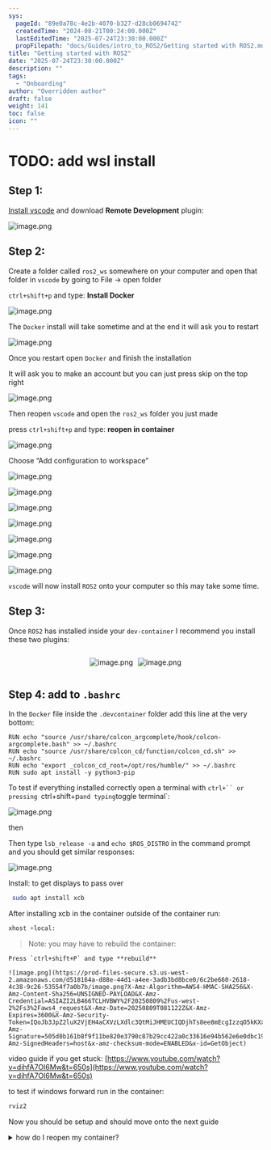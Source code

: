 ```yaml
---
sys:
  pageId: "89e0a78c-4e2b-4070-b327-d28cb0694742"
  createdTime: "2024-08-21T00:24:00.000Z"
  lastEditedTime: "2025-07-24T23:30:00.000Z"
  propFilepath: "docs/Guides/intro_to_ROS2/Getting started with ROS2.md"
title: "Getting started with ROS2"
date: "2025-07-24T23:30:00.000Z"
description: ""
tags:
  - "Onboarding"
author: "Overridden author"
draft: false
weight: 141
toc: false
icon: ""
---
```


# TODO: add wsl install

## Step 1:

[Install vscode](https://code.visualstudio.com/download) and download **Remote Development** plugin:

![image.png](https://prod-files-secure.s3.us-west-2.amazonaws.com/d518164a-d88e-44d1-a4ee-3adb3bd8bce0/efb52993-1881-4a40-b95e-6f020334f022/image.png?X-Amz-Algorithm=AWS4-HMAC-SHA256&X-Amz-Content-Sha256=UNSIGNED-PAYLOAD&X-Amz-Credential=ASIAZI2LB466VRJN7GYS%2F20250809%2Fus-west-2%2Fs3%2Faws4_request&X-Amz-Date=20250809T081119Z&X-Amz-Expires=3600&X-Amz-Security-Token=IQoJb3JpZ2luX2VjEH4aCXVzLXdlc3QtMiJHMEUCIDyz4oU%2BKpWqgyKonQFLPGMtzcwmjw7JtB76KCc7ASw7AiEApFw1OK7R7XgR4sNjLnFcxnk6xmDgT1FS9FB9gdI%2B3oMqiAQIt%2F%2F%2F%2F%2F%2F%2F%2F%2F%2F%2FARAAGgw2Mzc0MjMxODM4MDUiDPbWxy%2BG%2Fm1LArlYXircA%2BDQnI5Cc8A8KlvmvqMfcNSpKm5n%2FoyGdktZXDt2zc7e5xqM4ia6Eix3Nw69yhzfNuXJorvj47l1Vo2kva2IKOkVqzHerJq%2BehL5amVFcE0jokKZhSoCAQ8ykun9oScrVN4Bx8gKie%2Fl6nC%2BI64cTdscBONXPhmOkHZR0sLKJlCrTZJWqajhV87xSfq1JpI68ewElDYhmlqCZyzSOALxYfM%2BuMnrw32XPh5n%2Fkcz72%2FsyRLyhJ9zJ%2F0Ci1WvaPNkAuvcrs0fVvTKq09d35GJpa7mzWes7nRLM8V5r9%2BnRqGGuqTwPn1O0Gt4d03HvnH%2BALAI98b2YE2h3mBu7fFUILPVpYMYqx9X3%2Bd7kfXqYJaOJiSOsnE4ktrT3rDSaAX7lGbVVOIEl60ivttjejhodU5REDNEswNPz%2Fdl6%2F8A9ZnPwDAWq0WqKElExQtEUwLByO4jfo2Bk619%2BllfnDkm8gfs3s5bKleIKcCa%2F46xAQlxrr3soQ%2Fa03ydP%2FUN27qTtsAwijU8fwONNitl1VUUoPDVgASIgeU%2BlExV9iJTqXg761qQ%2B6REW%2FqA120AbC6iSBIJvJy5jw8pa6yvmxTJ7B3Fgb0zPTQW6RMAjDr84f%2FC8NLZPWSf5Xtm5CccMIvF28QGOqUBJb63xiWW1gHBgxwfN2pzUeC8cZ70s55b8Tgqbi%2FsXnrnsd%2Bie40cDCEA%2BvELoksgMO%2Bijamio0LFOqevAS8Do4QEKjpr6csoTTUWvuLKw6PFjLuGaWk4%2F94ilBYRS5Di7ElzRlHq4Qs%2FAlU1BD17m%2FiR1XAIsvLCbMEWSqeWzzTye3J25%2BQyyOZMyUphrI5XN1Fu4arb%2FE%2BKsYQ5HVOo8BPwtk%2Bm&X-Amz-Signature=80fcc6bb5c7b3d65a1c51e7c7696c24bda9a7a0a330824efdd9e0258fa1111cf&X-Amz-SignedHeaders=host&x-amz-checksum-mode=ENABLED&x-id=GetObject)

## Step 2:

Create a folder called `ros2_ws` somewhere on your computer and open that folder in `vscode` by going to File → open folder 

`ctrl+shift+p` and type: **Install Docker**

![image.png](https://prod-files-secure.s3.us-west-2.amazonaws.com/d518164a-d88e-44d1-a4ee-3adb3bd8bce0/2269dc0e-1cd5-47ff-bceb-c04ad9b2eab0/image.png?X-Amz-Algorithm=AWS4-HMAC-SHA256&X-Amz-Content-Sha256=UNSIGNED-PAYLOAD&X-Amz-Credential=ASIAZI2LB466VRJN7GYS%2F20250809%2Fus-west-2%2Fs3%2Faws4_request&X-Amz-Date=20250809T081119Z&X-Amz-Expires=3600&X-Amz-Security-Token=IQoJb3JpZ2luX2VjEH4aCXVzLXdlc3QtMiJHMEUCIDyz4oU%2BKpWqgyKonQFLPGMtzcwmjw7JtB76KCc7ASw7AiEApFw1OK7R7XgR4sNjLnFcxnk6xmDgT1FS9FB9gdI%2B3oMqiAQIt%2F%2F%2F%2F%2F%2F%2F%2F%2F%2F%2FARAAGgw2Mzc0MjMxODM4MDUiDPbWxy%2BG%2Fm1LArlYXircA%2BDQnI5Cc8A8KlvmvqMfcNSpKm5n%2FoyGdktZXDt2zc7e5xqM4ia6Eix3Nw69yhzfNuXJorvj47l1Vo2kva2IKOkVqzHerJq%2BehL5amVFcE0jokKZhSoCAQ8ykun9oScrVN4Bx8gKie%2Fl6nC%2BI64cTdscBONXPhmOkHZR0sLKJlCrTZJWqajhV87xSfq1JpI68ewElDYhmlqCZyzSOALxYfM%2BuMnrw32XPh5n%2Fkcz72%2FsyRLyhJ9zJ%2F0Ci1WvaPNkAuvcrs0fVvTKq09d35GJpa7mzWes7nRLM8V5r9%2BnRqGGuqTwPn1O0Gt4d03HvnH%2BALAI98b2YE2h3mBu7fFUILPVpYMYqx9X3%2Bd7kfXqYJaOJiSOsnE4ktrT3rDSaAX7lGbVVOIEl60ivttjejhodU5REDNEswNPz%2Fdl6%2F8A9ZnPwDAWq0WqKElExQtEUwLByO4jfo2Bk619%2BllfnDkm8gfs3s5bKleIKcCa%2F46xAQlxrr3soQ%2Fa03ydP%2FUN27qTtsAwijU8fwONNitl1VUUoPDVgASIgeU%2BlExV9iJTqXg761qQ%2B6REW%2FqA120AbC6iSBIJvJy5jw8pa6yvmxTJ7B3Fgb0zPTQW6RMAjDr84f%2FC8NLZPWSf5Xtm5CccMIvF28QGOqUBJb63xiWW1gHBgxwfN2pzUeC8cZ70s55b8Tgqbi%2FsXnrnsd%2Bie40cDCEA%2BvELoksgMO%2Bijamio0LFOqevAS8Do4QEKjpr6csoTTUWvuLKw6PFjLuGaWk4%2F94ilBYRS5Di7ElzRlHq4Qs%2FAlU1BD17m%2FiR1XAIsvLCbMEWSqeWzzTye3J25%2BQyyOZMyUphrI5XN1Fu4arb%2FE%2BKsYQ5HVOo8BPwtk%2Bm&X-Amz-Signature=55fc09a7de6ac340ab59ed4b747c07cebd2dc7bf4783908282416afcd8bf735f&X-Amz-SignedHeaders=host&x-amz-checksum-mode=ENABLED&x-id=GetObject)

The `Docker` install will take sometime and at the end it will ask you to restart

![image.png](https://prod-files-secure.s3.us-west-2.amazonaws.com/d518164a-d88e-44d1-a4ee-3adb3bd8bce0/ed233f78-be33-4b1f-b89c-9c346c0e961e/image.png?X-Amz-Algorithm=AWS4-HMAC-SHA256&X-Amz-Content-Sha256=UNSIGNED-PAYLOAD&X-Amz-Credential=ASIAZI2LB466VRJN7GYS%2F20250809%2Fus-west-2%2Fs3%2Faws4_request&X-Amz-Date=20250809T081119Z&X-Amz-Expires=3600&X-Amz-Security-Token=IQoJb3JpZ2luX2VjEH4aCXVzLXdlc3QtMiJHMEUCIDyz4oU%2BKpWqgyKonQFLPGMtzcwmjw7JtB76KCc7ASw7AiEApFw1OK7R7XgR4sNjLnFcxnk6xmDgT1FS9FB9gdI%2B3oMqiAQIt%2F%2F%2F%2F%2F%2F%2F%2F%2F%2F%2FARAAGgw2Mzc0MjMxODM4MDUiDPbWxy%2BG%2Fm1LArlYXircA%2BDQnI5Cc8A8KlvmvqMfcNSpKm5n%2FoyGdktZXDt2zc7e5xqM4ia6Eix3Nw69yhzfNuXJorvj47l1Vo2kva2IKOkVqzHerJq%2BehL5amVFcE0jokKZhSoCAQ8ykun9oScrVN4Bx8gKie%2Fl6nC%2BI64cTdscBONXPhmOkHZR0sLKJlCrTZJWqajhV87xSfq1JpI68ewElDYhmlqCZyzSOALxYfM%2BuMnrw32XPh5n%2Fkcz72%2FsyRLyhJ9zJ%2F0Ci1WvaPNkAuvcrs0fVvTKq09d35GJpa7mzWes7nRLM8V5r9%2BnRqGGuqTwPn1O0Gt4d03HvnH%2BALAI98b2YE2h3mBu7fFUILPVpYMYqx9X3%2Bd7kfXqYJaOJiSOsnE4ktrT3rDSaAX7lGbVVOIEl60ivttjejhodU5REDNEswNPz%2Fdl6%2F8A9ZnPwDAWq0WqKElExQtEUwLByO4jfo2Bk619%2BllfnDkm8gfs3s5bKleIKcCa%2F46xAQlxrr3soQ%2Fa03ydP%2FUN27qTtsAwijU8fwONNitl1VUUoPDVgASIgeU%2BlExV9iJTqXg761qQ%2B6REW%2FqA120AbC6iSBIJvJy5jw8pa6yvmxTJ7B3Fgb0zPTQW6RMAjDr84f%2FC8NLZPWSf5Xtm5CccMIvF28QGOqUBJb63xiWW1gHBgxwfN2pzUeC8cZ70s55b8Tgqbi%2FsXnrnsd%2Bie40cDCEA%2BvELoksgMO%2Bijamio0LFOqevAS8Do4QEKjpr6csoTTUWvuLKw6PFjLuGaWk4%2F94ilBYRS5Di7ElzRlHq4Qs%2FAlU1BD17m%2FiR1XAIsvLCbMEWSqeWzzTye3J25%2BQyyOZMyUphrI5XN1Fu4arb%2FE%2BKsYQ5HVOo8BPwtk%2Bm&X-Amz-Signature=280c47c92f2ece471bf3868c38e19f3bb8066cca9bffe43d8b847cfe2785aaf5&X-Amz-SignedHeaders=host&x-amz-checksum-mode=ENABLED&x-id=GetObject)

Once you restart open `Docker` and finish the installation

It will ask you to make an account but you can just press skip on the top right

![image.png](https://prod-files-secure.s3.us-west-2.amazonaws.com/d518164a-d88e-44d1-a4ee-3adb3bd8bce0/21010ad9-1659-4fd9-9f59-9932a09b2a3d/image.png?X-Amz-Algorithm=AWS4-HMAC-SHA256&X-Amz-Content-Sha256=UNSIGNED-PAYLOAD&X-Amz-Credential=ASIAZI2LB466VRJN7GYS%2F20250809%2Fus-west-2%2Fs3%2Faws4_request&X-Amz-Date=20250809T081119Z&X-Amz-Expires=3600&X-Amz-Security-Token=IQoJb3JpZ2luX2VjEH4aCXVzLXdlc3QtMiJHMEUCIDyz4oU%2BKpWqgyKonQFLPGMtzcwmjw7JtB76KCc7ASw7AiEApFw1OK7R7XgR4sNjLnFcxnk6xmDgT1FS9FB9gdI%2B3oMqiAQIt%2F%2F%2F%2F%2F%2F%2F%2F%2F%2F%2FARAAGgw2Mzc0MjMxODM4MDUiDPbWxy%2BG%2Fm1LArlYXircA%2BDQnI5Cc8A8KlvmvqMfcNSpKm5n%2FoyGdktZXDt2zc7e5xqM4ia6Eix3Nw69yhzfNuXJorvj47l1Vo2kva2IKOkVqzHerJq%2BehL5amVFcE0jokKZhSoCAQ8ykun9oScrVN4Bx8gKie%2Fl6nC%2BI64cTdscBONXPhmOkHZR0sLKJlCrTZJWqajhV87xSfq1JpI68ewElDYhmlqCZyzSOALxYfM%2BuMnrw32XPh5n%2Fkcz72%2FsyRLyhJ9zJ%2F0Ci1WvaPNkAuvcrs0fVvTKq09d35GJpa7mzWes7nRLM8V5r9%2BnRqGGuqTwPn1O0Gt4d03HvnH%2BALAI98b2YE2h3mBu7fFUILPVpYMYqx9X3%2Bd7kfXqYJaOJiSOsnE4ktrT3rDSaAX7lGbVVOIEl60ivttjejhodU5REDNEswNPz%2Fdl6%2F8A9ZnPwDAWq0WqKElExQtEUwLByO4jfo2Bk619%2BllfnDkm8gfs3s5bKleIKcCa%2F46xAQlxrr3soQ%2Fa03ydP%2FUN27qTtsAwijU8fwONNitl1VUUoPDVgASIgeU%2BlExV9iJTqXg761qQ%2B6REW%2FqA120AbC6iSBIJvJy5jw8pa6yvmxTJ7B3Fgb0zPTQW6RMAjDr84f%2FC8NLZPWSf5Xtm5CccMIvF28QGOqUBJb63xiWW1gHBgxwfN2pzUeC8cZ70s55b8Tgqbi%2FsXnrnsd%2Bie40cDCEA%2BvELoksgMO%2Bijamio0LFOqevAS8Do4QEKjpr6csoTTUWvuLKw6PFjLuGaWk4%2F94ilBYRS5Di7ElzRlHq4Qs%2FAlU1BD17m%2FiR1XAIsvLCbMEWSqeWzzTye3J25%2BQyyOZMyUphrI5XN1Fu4arb%2FE%2BKsYQ5HVOo8BPwtk%2Bm&X-Amz-Signature=02518f51e76178bf185ccc82e1604b2bd9b511fd922867b3a60c0a16f2e5342a&X-Amz-SignedHeaders=host&x-amz-checksum-mode=ENABLED&x-id=GetObject)

Then reopen `vscode` and open the `ros2_ws` folder you just made

press `ctrl+shift+p` and type: **reopen in container**

![image.png](https://prod-files-secure.s3.us-west-2.amazonaws.com/d518164a-d88e-44d1-a4ee-3adb3bd8bce0/4e93b8c2-41ad-488c-8095-c74205196118/image.png?X-Amz-Algorithm=AWS4-HMAC-SHA256&X-Amz-Content-Sha256=UNSIGNED-PAYLOAD&X-Amz-Credential=ASIAZI2LB466VRJN7GYS%2F20250809%2Fus-west-2%2Fs3%2Faws4_request&X-Amz-Date=20250809T081119Z&X-Amz-Expires=3600&X-Amz-Security-Token=IQoJb3JpZ2luX2VjEH4aCXVzLXdlc3QtMiJHMEUCIDyz4oU%2BKpWqgyKonQFLPGMtzcwmjw7JtB76KCc7ASw7AiEApFw1OK7R7XgR4sNjLnFcxnk6xmDgT1FS9FB9gdI%2B3oMqiAQIt%2F%2F%2F%2F%2F%2F%2F%2F%2F%2F%2FARAAGgw2Mzc0MjMxODM4MDUiDPbWxy%2BG%2Fm1LArlYXircA%2BDQnI5Cc8A8KlvmvqMfcNSpKm5n%2FoyGdktZXDt2zc7e5xqM4ia6Eix3Nw69yhzfNuXJorvj47l1Vo2kva2IKOkVqzHerJq%2BehL5amVFcE0jokKZhSoCAQ8ykun9oScrVN4Bx8gKie%2Fl6nC%2BI64cTdscBONXPhmOkHZR0sLKJlCrTZJWqajhV87xSfq1JpI68ewElDYhmlqCZyzSOALxYfM%2BuMnrw32XPh5n%2Fkcz72%2FsyRLyhJ9zJ%2F0Ci1WvaPNkAuvcrs0fVvTKq09d35GJpa7mzWes7nRLM8V5r9%2BnRqGGuqTwPn1O0Gt4d03HvnH%2BALAI98b2YE2h3mBu7fFUILPVpYMYqx9X3%2Bd7kfXqYJaOJiSOsnE4ktrT3rDSaAX7lGbVVOIEl60ivttjejhodU5REDNEswNPz%2Fdl6%2F8A9ZnPwDAWq0WqKElExQtEUwLByO4jfo2Bk619%2BllfnDkm8gfs3s5bKleIKcCa%2F46xAQlxrr3soQ%2Fa03ydP%2FUN27qTtsAwijU8fwONNitl1VUUoPDVgASIgeU%2BlExV9iJTqXg761qQ%2B6REW%2FqA120AbC6iSBIJvJy5jw8pa6yvmxTJ7B3Fgb0zPTQW6RMAjDr84f%2FC8NLZPWSf5Xtm5CccMIvF28QGOqUBJb63xiWW1gHBgxwfN2pzUeC8cZ70s55b8Tgqbi%2FsXnrnsd%2Bie40cDCEA%2BvELoksgMO%2Bijamio0LFOqevAS8Do4QEKjpr6csoTTUWvuLKw6PFjLuGaWk4%2F94ilBYRS5Di7ElzRlHq4Qs%2FAlU1BD17m%2FiR1XAIsvLCbMEWSqeWzzTye3J25%2BQyyOZMyUphrI5XN1Fu4arb%2FE%2BKsYQ5HVOo8BPwtk%2Bm&X-Amz-Signature=87debf68ddc3a46e59e94ce98c5b86896276164a33265c52485c23fabf0f7b7c&X-Amz-SignedHeaders=host&x-amz-checksum-mode=ENABLED&x-id=GetObject)

Choose “Add configuration to workspace”

![image.png](https://prod-files-secure.s3.us-west-2.amazonaws.com/d518164a-d88e-44d1-a4ee-3adb3bd8bce0/9560b282-5060-4989-ba37-97e7b2c22476/image.png?X-Amz-Algorithm=AWS4-HMAC-SHA256&X-Amz-Content-Sha256=UNSIGNED-PAYLOAD&X-Amz-Credential=ASIAZI2LB466VRJN7GYS%2F20250809%2Fus-west-2%2Fs3%2Faws4_request&X-Amz-Date=20250809T081119Z&X-Amz-Expires=3600&X-Amz-Security-Token=IQoJb3JpZ2luX2VjEH4aCXVzLXdlc3QtMiJHMEUCIDyz4oU%2BKpWqgyKonQFLPGMtzcwmjw7JtB76KCc7ASw7AiEApFw1OK7R7XgR4sNjLnFcxnk6xmDgT1FS9FB9gdI%2B3oMqiAQIt%2F%2F%2F%2F%2F%2F%2F%2F%2F%2F%2FARAAGgw2Mzc0MjMxODM4MDUiDPbWxy%2BG%2Fm1LArlYXircA%2BDQnI5Cc8A8KlvmvqMfcNSpKm5n%2FoyGdktZXDt2zc7e5xqM4ia6Eix3Nw69yhzfNuXJorvj47l1Vo2kva2IKOkVqzHerJq%2BehL5amVFcE0jokKZhSoCAQ8ykun9oScrVN4Bx8gKie%2Fl6nC%2BI64cTdscBONXPhmOkHZR0sLKJlCrTZJWqajhV87xSfq1JpI68ewElDYhmlqCZyzSOALxYfM%2BuMnrw32XPh5n%2Fkcz72%2FsyRLyhJ9zJ%2F0Ci1WvaPNkAuvcrs0fVvTKq09d35GJpa7mzWes7nRLM8V5r9%2BnRqGGuqTwPn1O0Gt4d03HvnH%2BALAI98b2YE2h3mBu7fFUILPVpYMYqx9X3%2Bd7kfXqYJaOJiSOsnE4ktrT3rDSaAX7lGbVVOIEl60ivttjejhodU5REDNEswNPz%2Fdl6%2F8A9ZnPwDAWq0WqKElExQtEUwLByO4jfo2Bk619%2BllfnDkm8gfs3s5bKleIKcCa%2F46xAQlxrr3soQ%2Fa03ydP%2FUN27qTtsAwijU8fwONNitl1VUUoPDVgASIgeU%2BlExV9iJTqXg761qQ%2B6REW%2FqA120AbC6iSBIJvJy5jw8pa6yvmxTJ7B3Fgb0zPTQW6RMAjDr84f%2FC8NLZPWSf5Xtm5CccMIvF28QGOqUBJb63xiWW1gHBgxwfN2pzUeC8cZ70s55b8Tgqbi%2FsXnrnsd%2Bie40cDCEA%2BvELoksgMO%2Bijamio0LFOqevAS8Do4QEKjpr6csoTTUWvuLKw6PFjLuGaWk4%2F94ilBYRS5Di7ElzRlHq4Qs%2FAlU1BD17m%2FiR1XAIsvLCbMEWSqeWzzTye3J25%2BQyyOZMyUphrI5XN1Fu4arb%2FE%2BKsYQ5HVOo8BPwtk%2Bm&X-Amz-Signature=b63be144b51c55d2bc8fb1294f136f9a34d3dced7c7d54ed7b074af0a08269e1&X-Amz-SignedHeaders=host&x-amz-checksum-mode=ENABLED&x-id=GetObject)

![image.png](https://prod-files-secure.s3.us-west-2.amazonaws.com/d518164a-d88e-44d1-a4ee-3adb3bd8bce0/2ee63f81-886b-48e8-a553-dc6e5eac99e4/image.png?X-Amz-Algorithm=AWS4-HMAC-SHA256&X-Amz-Content-Sha256=UNSIGNED-PAYLOAD&X-Amz-Credential=ASIAZI2LB466VRJN7GYS%2F20250809%2Fus-west-2%2Fs3%2Faws4_request&X-Amz-Date=20250809T081119Z&X-Amz-Expires=3600&X-Amz-Security-Token=IQoJb3JpZ2luX2VjEH4aCXVzLXdlc3QtMiJHMEUCIDyz4oU%2BKpWqgyKonQFLPGMtzcwmjw7JtB76KCc7ASw7AiEApFw1OK7R7XgR4sNjLnFcxnk6xmDgT1FS9FB9gdI%2B3oMqiAQIt%2F%2F%2F%2F%2F%2F%2F%2F%2F%2F%2FARAAGgw2Mzc0MjMxODM4MDUiDPbWxy%2BG%2Fm1LArlYXircA%2BDQnI5Cc8A8KlvmvqMfcNSpKm5n%2FoyGdktZXDt2zc7e5xqM4ia6Eix3Nw69yhzfNuXJorvj47l1Vo2kva2IKOkVqzHerJq%2BehL5amVFcE0jokKZhSoCAQ8ykun9oScrVN4Bx8gKie%2Fl6nC%2BI64cTdscBONXPhmOkHZR0sLKJlCrTZJWqajhV87xSfq1JpI68ewElDYhmlqCZyzSOALxYfM%2BuMnrw32XPh5n%2Fkcz72%2FsyRLyhJ9zJ%2F0Ci1WvaPNkAuvcrs0fVvTKq09d35GJpa7mzWes7nRLM8V5r9%2BnRqGGuqTwPn1O0Gt4d03HvnH%2BALAI98b2YE2h3mBu7fFUILPVpYMYqx9X3%2Bd7kfXqYJaOJiSOsnE4ktrT3rDSaAX7lGbVVOIEl60ivttjejhodU5REDNEswNPz%2Fdl6%2F8A9ZnPwDAWq0WqKElExQtEUwLByO4jfo2Bk619%2BllfnDkm8gfs3s5bKleIKcCa%2F46xAQlxrr3soQ%2Fa03ydP%2FUN27qTtsAwijU8fwONNitl1VUUoPDVgASIgeU%2BlExV9iJTqXg761qQ%2B6REW%2FqA120AbC6iSBIJvJy5jw8pa6yvmxTJ7B3Fgb0zPTQW6RMAjDr84f%2FC8NLZPWSf5Xtm5CccMIvF28QGOqUBJb63xiWW1gHBgxwfN2pzUeC8cZ70s55b8Tgqbi%2FsXnrnsd%2Bie40cDCEA%2BvELoksgMO%2Bijamio0LFOqevAS8Do4QEKjpr6csoTTUWvuLKw6PFjLuGaWk4%2F94ilBYRS5Di7ElzRlHq4Qs%2FAlU1BD17m%2FiR1XAIsvLCbMEWSqeWzzTye3J25%2BQyyOZMyUphrI5XN1Fu4arb%2FE%2BKsYQ5HVOo8BPwtk%2Bm&X-Amz-Signature=652e989214996bd051c7862701cd12bde1eba05ec747c30f0dc63a909a838353&X-Amz-SignedHeaders=host&x-amz-checksum-mode=ENABLED&x-id=GetObject)

![image.png](https://prod-files-secure.s3.us-west-2.amazonaws.com/d518164a-d88e-44d1-a4ee-3adb3bd8bce0/e0fd626c-c8b6-4b2c-95d1-fa4c26514504/image.png?X-Amz-Algorithm=AWS4-HMAC-SHA256&X-Amz-Content-Sha256=UNSIGNED-PAYLOAD&X-Amz-Credential=ASIAZI2LB466VRJN7GYS%2F20250809%2Fus-west-2%2Fs3%2Faws4_request&X-Amz-Date=20250809T081119Z&X-Amz-Expires=3600&X-Amz-Security-Token=IQoJb3JpZ2luX2VjEH4aCXVzLXdlc3QtMiJHMEUCIDyz4oU%2BKpWqgyKonQFLPGMtzcwmjw7JtB76KCc7ASw7AiEApFw1OK7R7XgR4sNjLnFcxnk6xmDgT1FS9FB9gdI%2B3oMqiAQIt%2F%2F%2F%2F%2F%2F%2F%2F%2F%2F%2FARAAGgw2Mzc0MjMxODM4MDUiDPbWxy%2BG%2Fm1LArlYXircA%2BDQnI5Cc8A8KlvmvqMfcNSpKm5n%2FoyGdktZXDt2zc7e5xqM4ia6Eix3Nw69yhzfNuXJorvj47l1Vo2kva2IKOkVqzHerJq%2BehL5amVFcE0jokKZhSoCAQ8ykun9oScrVN4Bx8gKie%2Fl6nC%2BI64cTdscBONXPhmOkHZR0sLKJlCrTZJWqajhV87xSfq1JpI68ewElDYhmlqCZyzSOALxYfM%2BuMnrw32XPh5n%2Fkcz72%2FsyRLyhJ9zJ%2F0Ci1WvaPNkAuvcrs0fVvTKq09d35GJpa7mzWes7nRLM8V5r9%2BnRqGGuqTwPn1O0Gt4d03HvnH%2BALAI98b2YE2h3mBu7fFUILPVpYMYqx9X3%2Bd7kfXqYJaOJiSOsnE4ktrT3rDSaAX7lGbVVOIEl60ivttjejhodU5REDNEswNPz%2Fdl6%2F8A9ZnPwDAWq0WqKElExQtEUwLByO4jfo2Bk619%2BllfnDkm8gfs3s5bKleIKcCa%2F46xAQlxrr3soQ%2Fa03ydP%2FUN27qTtsAwijU8fwONNitl1VUUoPDVgASIgeU%2BlExV9iJTqXg761qQ%2B6REW%2FqA120AbC6iSBIJvJy5jw8pa6yvmxTJ7B3Fgb0zPTQW6RMAjDr84f%2FC8NLZPWSf5Xtm5CccMIvF28QGOqUBJb63xiWW1gHBgxwfN2pzUeC8cZ70s55b8Tgqbi%2FsXnrnsd%2Bie40cDCEA%2BvELoksgMO%2Bijamio0LFOqevAS8Do4QEKjpr6csoTTUWvuLKw6PFjLuGaWk4%2F94ilBYRS5Di7ElzRlHq4Qs%2FAlU1BD17m%2FiR1XAIsvLCbMEWSqeWzzTye3J25%2BQyyOZMyUphrI5XN1Fu4arb%2FE%2BKsYQ5HVOo8BPwtk%2Bm&X-Amz-Signature=9e0ab1c75935a994b9289bd13ef6d586334e3ec5f217fce6d7395484246888e1&X-Amz-SignedHeaders=host&x-amz-checksum-mode=ENABLED&x-id=GetObject)

![image.png](https://prod-files-secure.s3.us-west-2.amazonaws.com/d518164a-d88e-44d1-a4ee-3adb3bd8bce0/a2e13f50-d2ab-4719-a4c2-7ced634bfc9d/image.png?X-Amz-Algorithm=AWS4-HMAC-SHA256&X-Amz-Content-Sha256=UNSIGNED-PAYLOAD&X-Amz-Credential=ASIAZI2LB466VRJN7GYS%2F20250809%2Fus-west-2%2Fs3%2Faws4_request&X-Amz-Date=20250809T081119Z&X-Amz-Expires=3600&X-Amz-Security-Token=IQoJb3JpZ2luX2VjEH4aCXVzLXdlc3QtMiJHMEUCIDyz4oU%2BKpWqgyKonQFLPGMtzcwmjw7JtB76KCc7ASw7AiEApFw1OK7R7XgR4sNjLnFcxnk6xmDgT1FS9FB9gdI%2B3oMqiAQIt%2F%2F%2F%2F%2F%2F%2F%2F%2F%2F%2FARAAGgw2Mzc0MjMxODM4MDUiDPbWxy%2BG%2Fm1LArlYXircA%2BDQnI5Cc8A8KlvmvqMfcNSpKm5n%2FoyGdktZXDt2zc7e5xqM4ia6Eix3Nw69yhzfNuXJorvj47l1Vo2kva2IKOkVqzHerJq%2BehL5amVFcE0jokKZhSoCAQ8ykun9oScrVN4Bx8gKie%2Fl6nC%2BI64cTdscBONXPhmOkHZR0sLKJlCrTZJWqajhV87xSfq1JpI68ewElDYhmlqCZyzSOALxYfM%2BuMnrw32XPh5n%2Fkcz72%2FsyRLyhJ9zJ%2F0Ci1WvaPNkAuvcrs0fVvTKq09d35GJpa7mzWes7nRLM8V5r9%2BnRqGGuqTwPn1O0Gt4d03HvnH%2BALAI98b2YE2h3mBu7fFUILPVpYMYqx9X3%2Bd7kfXqYJaOJiSOsnE4ktrT3rDSaAX7lGbVVOIEl60ivttjejhodU5REDNEswNPz%2Fdl6%2F8A9ZnPwDAWq0WqKElExQtEUwLByO4jfo2Bk619%2BllfnDkm8gfs3s5bKleIKcCa%2F46xAQlxrr3soQ%2Fa03ydP%2FUN27qTtsAwijU8fwONNitl1VUUoPDVgASIgeU%2BlExV9iJTqXg761qQ%2B6REW%2FqA120AbC6iSBIJvJy5jw8pa6yvmxTJ7B3Fgb0zPTQW6RMAjDr84f%2FC8NLZPWSf5Xtm5CccMIvF28QGOqUBJb63xiWW1gHBgxwfN2pzUeC8cZ70s55b8Tgqbi%2FsXnrnsd%2Bie40cDCEA%2BvELoksgMO%2Bijamio0LFOqevAS8Do4QEKjpr6csoTTUWvuLKw6PFjLuGaWk4%2F94ilBYRS5Di7ElzRlHq4Qs%2FAlU1BD17m%2FiR1XAIsvLCbMEWSqeWzzTye3J25%2BQyyOZMyUphrI5XN1Fu4arb%2FE%2BKsYQ5HVOo8BPwtk%2Bm&X-Amz-Signature=1b75383ef56fa537668895c5c6aed38902b97fa94ce6e7e026217acc0a4f506e&X-Amz-SignedHeaders=host&x-amz-checksum-mode=ENABLED&x-id=GetObject)

![image.png](https://prod-files-secure.s3.us-west-2.amazonaws.com/d518164a-d88e-44d1-a4ee-3adb3bd8bce0/6cc478ad-aaba-4bf7-9fcc-403277ab896c/image.png?X-Amz-Algorithm=AWS4-HMAC-SHA256&X-Amz-Content-Sha256=UNSIGNED-PAYLOAD&X-Amz-Credential=ASIAZI2LB466VRJN7GYS%2F20250809%2Fus-west-2%2Fs3%2Faws4_request&X-Amz-Date=20250809T081119Z&X-Amz-Expires=3600&X-Amz-Security-Token=IQoJb3JpZ2luX2VjEH4aCXVzLXdlc3QtMiJHMEUCIDyz4oU%2BKpWqgyKonQFLPGMtzcwmjw7JtB76KCc7ASw7AiEApFw1OK7R7XgR4sNjLnFcxnk6xmDgT1FS9FB9gdI%2B3oMqiAQIt%2F%2F%2F%2F%2F%2F%2F%2F%2F%2F%2FARAAGgw2Mzc0MjMxODM4MDUiDPbWxy%2BG%2Fm1LArlYXircA%2BDQnI5Cc8A8KlvmvqMfcNSpKm5n%2FoyGdktZXDt2zc7e5xqM4ia6Eix3Nw69yhzfNuXJorvj47l1Vo2kva2IKOkVqzHerJq%2BehL5amVFcE0jokKZhSoCAQ8ykun9oScrVN4Bx8gKie%2Fl6nC%2BI64cTdscBONXPhmOkHZR0sLKJlCrTZJWqajhV87xSfq1JpI68ewElDYhmlqCZyzSOALxYfM%2BuMnrw32XPh5n%2Fkcz72%2FsyRLyhJ9zJ%2F0Ci1WvaPNkAuvcrs0fVvTKq09d35GJpa7mzWes7nRLM8V5r9%2BnRqGGuqTwPn1O0Gt4d03HvnH%2BALAI98b2YE2h3mBu7fFUILPVpYMYqx9X3%2Bd7kfXqYJaOJiSOsnE4ktrT3rDSaAX7lGbVVOIEl60ivttjejhodU5REDNEswNPz%2Fdl6%2F8A9ZnPwDAWq0WqKElExQtEUwLByO4jfo2Bk619%2BllfnDkm8gfs3s5bKleIKcCa%2F46xAQlxrr3soQ%2Fa03ydP%2FUN27qTtsAwijU8fwONNitl1VUUoPDVgASIgeU%2BlExV9iJTqXg761qQ%2B6REW%2FqA120AbC6iSBIJvJy5jw8pa6yvmxTJ7B3Fgb0zPTQW6RMAjDr84f%2FC8NLZPWSf5Xtm5CccMIvF28QGOqUBJb63xiWW1gHBgxwfN2pzUeC8cZ70s55b8Tgqbi%2FsXnrnsd%2Bie40cDCEA%2BvELoksgMO%2Bijamio0LFOqevAS8Do4QEKjpr6csoTTUWvuLKw6PFjLuGaWk4%2F94ilBYRS5Di7ElzRlHq4Qs%2FAlU1BD17m%2FiR1XAIsvLCbMEWSqeWzzTye3J25%2BQyyOZMyUphrI5XN1Fu4arb%2FE%2BKsYQ5HVOo8BPwtk%2Bm&X-Amz-Signature=c3f219ae323328a923e375fa5a14217520bd1d7590a30562c0e8584018fdae7e&X-Amz-SignedHeaders=host&x-amz-checksum-mode=ENABLED&x-id=GetObject)

![image.png](https://prod-files-secure.s3.us-west-2.amazonaws.com/d518164a-d88e-44d1-a4ee-3adb3bd8bce0/53255b28-f75e-430f-b9e3-c0ac8577e42b/image.png?X-Amz-Algorithm=AWS4-HMAC-SHA256&X-Amz-Content-Sha256=UNSIGNED-PAYLOAD&X-Amz-Credential=ASIAZI2LB466VRJN7GYS%2F20250809%2Fus-west-2%2Fs3%2Faws4_request&X-Amz-Date=20250809T081119Z&X-Amz-Expires=3600&X-Amz-Security-Token=IQoJb3JpZ2luX2VjEH4aCXVzLXdlc3QtMiJHMEUCIDyz4oU%2BKpWqgyKonQFLPGMtzcwmjw7JtB76KCc7ASw7AiEApFw1OK7R7XgR4sNjLnFcxnk6xmDgT1FS9FB9gdI%2B3oMqiAQIt%2F%2F%2F%2F%2F%2F%2F%2F%2F%2F%2FARAAGgw2Mzc0MjMxODM4MDUiDPbWxy%2BG%2Fm1LArlYXircA%2BDQnI5Cc8A8KlvmvqMfcNSpKm5n%2FoyGdktZXDt2zc7e5xqM4ia6Eix3Nw69yhzfNuXJorvj47l1Vo2kva2IKOkVqzHerJq%2BehL5amVFcE0jokKZhSoCAQ8ykun9oScrVN4Bx8gKie%2Fl6nC%2BI64cTdscBONXPhmOkHZR0sLKJlCrTZJWqajhV87xSfq1JpI68ewElDYhmlqCZyzSOALxYfM%2BuMnrw32XPh5n%2Fkcz72%2FsyRLyhJ9zJ%2F0Ci1WvaPNkAuvcrs0fVvTKq09d35GJpa7mzWes7nRLM8V5r9%2BnRqGGuqTwPn1O0Gt4d03HvnH%2BALAI98b2YE2h3mBu7fFUILPVpYMYqx9X3%2Bd7kfXqYJaOJiSOsnE4ktrT3rDSaAX7lGbVVOIEl60ivttjejhodU5REDNEswNPz%2Fdl6%2F8A9ZnPwDAWq0WqKElExQtEUwLByO4jfo2Bk619%2BllfnDkm8gfs3s5bKleIKcCa%2F46xAQlxrr3soQ%2Fa03ydP%2FUN27qTtsAwijU8fwONNitl1VUUoPDVgASIgeU%2BlExV9iJTqXg761qQ%2B6REW%2FqA120AbC6iSBIJvJy5jw8pa6yvmxTJ7B3Fgb0zPTQW6RMAjDr84f%2FC8NLZPWSf5Xtm5CccMIvF28QGOqUBJb63xiWW1gHBgxwfN2pzUeC8cZ70s55b8Tgqbi%2FsXnrnsd%2Bie40cDCEA%2BvELoksgMO%2Bijamio0LFOqevAS8Do4QEKjpr6csoTTUWvuLKw6PFjLuGaWk4%2F94ilBYRS5Di7ElzRlHq4Qs%2FAlU1BD17m%2FiR1XAIsvLCbMEWSqeWzzTye3J25%2BQyyOZMyUphrI5XN1Fu4arb%2FE%2BKsYQ5HVOo8BPwtk%2Bm&X-Amz-Signature=568e00d0b30108941c5e92a2cf4df6ee65c770e6c770ad62f7acc6a5aef1ae39&X-Amz-SignedHeaders=host&x-amz-checksum-mode=ENABLED&x-id=GetObject)

![image.png](https://prod-files-secure.s3.us-west-2.amazonaws.com/d518164a-d88e-44d1-a4ee-3adb3bd8bce0/7c562767-5af9-4ffb-97d1-327bcdf4ee00/image.png?X-Amz-Algorithm=AWS4-HMAC-SHA256&X-Amz-Content-Sha256=UNSIGNED-PAYLOAD&X-Amz-Credential=ASIAZI2LB466VRJN7GYS%2F20250809%2Fus-west-2%2Fs3%2Faws4_request&X-Amz-Date=20250809T081119Z&X-Amz-Expires=3600&X-Amz-Security-Token=IQoJb3JpZ2luX2VjEH4aCXVzLXdlc3QtMiJHMEUCIDyz4oU%2BKpWqgyKonQFLPGMtzcwmjw7JtB76KCc7ASw7AiEApFw1OK7R7XgR4sNjLnFcxnk6xmDgT1FS9FB9gdI%2B3oMqiAQIt%2F%2F%2F%2F%2F%2F%2F%2F%2F%2F%2FARAAGgw2Mzc0MjMxODM4MDUiDPbWxy%2BG%2Fm1LArlYXircA%2BDQnI5Cc8A8KlvmvqMfcNSpKm5n%2FoyGdktZXDt2zc7e5xqM4ia6Eix3Nw69yhzfNuXJorvj47l1Vo2kva2IKOkVqzHerJq%2BehL5amVFcE0jokKZhSoCAQ8ykun9oScrVN4Bx8gKie%2Fl6nC%2BI64cTdscBONXPhmOkHZR0sLKJlCrTZJWqajhV87xSfq1JpI68ewElDYhmlqCZyzSOALxYfM%2BuMnrw32XPh5n%2Fkcz72%2FsyRLyhJ9zJ%2F0Ci1WvaPNkAuvcrs0fVvTKq09d35GJpa7mzWes7nRLM8V5r9%2BnRqGGuqTwPn1O0Gt4d03HvnH%2BALAI98b2YE2h3mBu7fFUILPVpYMYqx9X3%2Bd7kfXqYJaOJiSOsnE4ktrT3rDSaAX7lGbVVOIEl60ivttjejhodU5REDNEswNPz%2Fdl6%2F8A9ZnPwDAWq0WqKElExQtEUwLByO4jfo2Bk619%2BllfnDkm8gfs3s5bKleIKcCa%2F46xAQlxrr3soQ%2Fa03ydP%2FUN27qTtsAwijU8fwONNitl1VUUoPDVgASIgeU%2BlExV9iJTqXg761qQ%2B6REW%2FqA120AbC6iSBIJvJy5jw8pa6yvmxTJ7B3Fgb0zPTQW6RMAjDr84f%2FC8NLZPWSf5Xtm5CccMIvF28QGOqUBJb63xiWW1gHBgxwfN2pzUeC8cZ70s55b8Tgqbi%2FsXnrnsd%2Bie40cDCEA%2BvELoksgMO%2Bijamio0LFOqevAS8Do4QEKjpr6csoTTUWvuLKw6PFjLuGaWk4%2F94ilBYRS5Di7ElzRlHq4Qs%2FAlU1BD17m%2FiR1XAIsvLCbMEWSqeWzzTye3J25%2BQyyOZMyUphrI5XN1Fu4arb%2FE%2BKsYQ5HVOo8BPwtk%2Bm&X-Amz-Signature=79e8a181ee4c05219cca72063c05fe5cada3f51aaaf614403046b1441cdb91b8&X-Amz-SignedHeaders=host&x-amz-checksum-mode=ENABLED&x-id=GetObject)

`vscode` will now install `ROS2` onto your computer so this may take some time.

## Step 3:

Once `ROS2` has installed inside your `dev-container` I recommend you install these two plugins:

<div style="display: flex;flex-direction: row; column-gap:10px; max-width: 630px;justify-content: center;">
<div>

![image.png](https://prod-files-secure.s3.us-west-2.amazonaws.com/d518164a-d88e-44d1-a4ee-3adb3bd8bce0/3fc3d550-5a54-4ba1-ba6b-faa01cdb7369/image.png?X-Amz-Algorithm=AWS4-HMAC-SHA256&X-Amz-Content-Sha256=UNSIGNED-PAYLOAD&X-Amz-Credential=ASIAZI2LB466U26ZPRPV%2F20250809%2Fus-west-2%2Fs3%2Faws4_request&X-Amz-Date=20250809T081120Z&X-Amz-Expires=3600&X-Amz-Security-Token=IQoJb3JpZ2luX2VjEH4aCXVzLXdlc3QtMiJHMEUCIBwanMiaGnS3SSWkY3yVFwzltWc0K1aIzenwyMr6K6NAAiEAzO7l3zyDpiG1dtLiRinAvZ6qK7x1AJk1Lff3kugVZQUqiAQIt%2F%2F%2F%2F%2F%2F%2F%2F%2F%2F%2FARAAGgw2Mzc0MjMxODM4MDUiDJXQTh%2FMWKjz%2Fnx1dCrcA7Bv0X%2Bbh0a77dy9b%2FUOFLCKvV1lvoCMvHcIaDGKq6QnUdGUlCd6zw1Fg6rsJxdayveYj69dHSuPgPQspXDiY0pDUcsKRMFnJwPHqbhUA4tYAytSGmyiIkkirv3Ul2sHBH2wD%2BW9aD%2BRA5eu5fEBOLa%2BHPu10CRHbyrPllRZhiTg3D4UBq%2FgVxiR69YZqpDeTtP104wVLH14kZ16R2YWK99DA8nEd%2Fa1puh87LBZ3meHl7NX8GoM2G4Qrys6%2B3DmzyWdW%2BRzLAqtC1b9jF9qAZpJ32uE4J1nC6iIb1t0hNDHiyNOSGqSLipsYIWbnKw4uYOsqcT6yyNCqlR%2FRZpbO4dHjFWehYX8jPzO54OvRnUVYpoJ4p9oJ%2F%2BvdRMNGRwrnbvievLI%2FnA6Y7Qj9d%2F%2BUznCe%2Fk%2FB8npJlAYo%2F%2BaT%2FuC%2BQXnudxWiKHlLMzGPXCzs70wWO1JQl%2B%2Bx6DZQh2WLXCbnN8GLuo5xPoKJu2oWsrmfECX%2Flrm4okeXmhP4RgLU8jhArq9hgLPV5OB84r9Im7THGWeczTIqADLXmkrNCwOoibE%2BdK0i%2F7BHcShY1t6miMND1CSVDbe3WAsQL9dS3z%2Fpok7mvd2EcyhP48X4mEyRZq1dlQpFbZq9fSKMN%2FE28QGOqUBTV8UjL%2BYpLvZf7jm%2BldEDEwO37i6C1wB2ubbDX8Evf7ENWBASrCHbUxbMIasfW9XT52sICNg5so94Iw%2FprYUCrCYRZrfGnYBPnBezjVmK0fxG7ERaNGIJ2BvaZEdYJ7c%2FiHpwxisXlHeHDb156tS9DUgORRQ9%2Bbs6IYU2VIXcTpmXhPW5yMNTydy3UV28%2BQ%2Frfb611%2BGPnkApcXib0d%2Bv6FUc4Bj&X-Amz-Signature=c561c885c500def4c5cc94c53e4655a3ad4c5cba48c60b09ee6da008528d3fa3&X-Amz-SignedHeaders=host&x-amz-checksum-mode=ENABLED&x-id=GetObject)

</div>
<div>

![image.png](https://prod-files-secure.s3.us-west-2.amazonaws.com/d518164a-d88e-44d1-a4ee-3adb3bd8bce0/d994cc66-13c2-4093-a5a3-f84cf4601a82/image.png?X-Amz-Algorithm=AWS4-HMAC-SHA256&X-Amz-Content-Sha256=UNSIGNED-PAYLOAD&X-Amz-Credential=ASIAZI2LB466RUUKZ3M4%2F20250809%2Fus-west-2%2Fs3%2Faws4_request&X-Amz-Date=20250809T081122Z&X-Amz-Expires=3600&X-Amz-Security-Token=IQoJb3JpZ2luX2VjEH4aCXVzLXdlc3QtMiJHMEUCIQCAvJDZwjRCqe1%2B2PiYEfW%2BT01GektsLE%2F5dHcWZCxBfwIgU2jx4UIqxxd6wfIQAE0AVeP2uQklem1gP3%2BVUHpHzp8qiAQIt%2F%2F%2F%2F%2F%2F%2F%2F%2F%2F%2FARAAGgw2Mzc0MjMxODM4MDUiDKn0oWIWEa879nh6IircA2OCwOoVoA2v9RZ4RnpgyZzTovJA93EU44P6pcZ3z%2Bjm4BI9SvWp0Y7U801go9FmMLkdq672S79nZ1IfcZ9jyACYsDpz%2BtVLUB6dDMsjEJLr1xFL52DdZ7zQhkoYf1jhMxKocFC1XHzkIpw0u%2FnYTV6mafWXz1Y0eq9NKHG93Inncfyr%2Bjm8kDrqp5viYZet37XK4A8TiTgpcbuFR5mTkq74U2EQ5AjY2Pvy1ssSevL0HGBtsS33iQr76rpaic1KL3CbmVsXhqJOpIBWPwgTyICQULMR40laH3oGJgK0HUMZ8y8a93IU%2BErzr9U%2Ba0VgjXnFhNTx3TacZ0OnRKZf1LXQ6U%2FD59qb%2F0o1QGGMZrBTXzX6PovLkqa7zkySCb6ClEGdXHp2UIXZKJNCCW2f4dTKq2kUWnlPGrAIZQwx6YmgHy7CYI29feD1OvicF4rQTrx8zIWEwKZnlwdHhSfGOA%2FEhQ7EA%2FEYw4qCp1p16SN9p7T31aj0G5bHh5%2FDK1HSJiiM8lM1S7pRwoixzdUerDqXELBciQ3wAu9WVP%2FrlYt40gagsbPcWULgNYZwkKN3njEAmvU012wFMepPHAeO4re30b%2B8SzSp9z7uzl6Bk1a1p8xs3KfaLtbWF%2BqwMPnE28QGOqUBZLuNQNXHPqh0jiaxYxZVfflCt4hl7a3bMhPecFWh%2BhjHZuAqL2HAOcl9vTDqI033L%2FojcETiT4ZY93NXhQ7zcA9%2FiOeRq9XI4PVOBJc27sRsZdQAdq9whBSHGy2TcOou8e4mwFm9q6RGxg3W4xUzkBTq2xl7v5YnaDXsMVrPIier%2BkorF%2B%2FwLTy214WyhKuP%2F0w06g0DbHzpufi748h789vaIPMc&X-Amz-Signature=d3bb346dfc5bbc507952ffb6b2a5a3b7e98c968e2708b80792af3b60aecb2b5e&X-Amz-SignedHeaders=host&x-amz-checksum-mode=ENABLED&x-id=GetObject)

</div>
</div>

## Step 4: add to `.bashrc`

In the `Docker` file inside the `.devcontainer` folder add this line at the very bottom: 

```docker
RUN echo "source /usr/share/colcon_argcomplete/hook/colcon-argcomplete.bash" >> ~/.bashrc
RUN echo "source /usr/share/colcon_cd/function/colcon_cd.sh" >> ~/.bashrc
RUN echo "export _colcon_cd_root=/opt/ros/humble/" >> ~/.bashrc
RUN sudo apt install -y python3-pip 
```

To test if everything installed correctly open a terminal with `ctrl+`` or pressing `ctrl+shift+p` and typing `toggle terminal`:

![image.png](https://prod-files-secure.s3.us-west-2.amazonaws.com/d518164a-d88e-44d1-a4ee-3adb3bd8bce0/6a4943d8-b04e-4c02-9a58-775f3384d1a5/image.png?X-Amz-Algorithm=AWS4-HMAC-SHA256&X-Amz-Content-Sha256=UNSIGNED-PAYLOAD&X-Amz-Credential=ASIAZI2LB466VRJN7GYS%2F20250809%2Fus-west-2%2Fs3%2Faws4_request&X-Amz-Date=20250809T081119Z&X-Amz-Expires=3600&X-Amz-Security-Token=IQoJb3JpZ2luX2VjEH4aCXVzLXdlc3QtMiJHMEUCIDyz4oU%2BKpWqgyKonQFLPGMtzcwmjw7JtB76KCc7ASw7AiEApFw1OK7R7XgR4sNjLnFcxnk6xmDgT1FS9FB9gdI%2B3oMqiAQIt%2F%2F%2F%2F%2F%2F%2F%2F%2F%2F%2FARAAGgw2Mzc0MjMxODM4MDUiDPbWxy%2BG%2Fm1LArlYXircA%2BDQnI5Cc8A8KlvmvqMfcNSpKm5n%2FoyGdktZXDt2zc7e5xqM4ia6Eix3Nw69yhzfNuXJorvj47l1Vo2kva2IKOkVqzHerJq%2BehL5amVFcE0jokKZhSoCAQ8ykun9oScrVN4Bx8gKie%2Fl6nC%2BI64cTdscBONXPhmOkHZR0sLKJlCrTZJWqajhV87xSfq1JpI68ewElDYhmlqCZyzSOALxYfM%2BuMnrw32XPh5n%2Fkcz72%2FsyRLyhJ9zJ%2F0Ci1WvaPNkAuvcrs0fVvTKq09d35GJpa7mzWes7nRLM8V5r9%2BnRqGGuqTwPn1O0Gt4d03HvnH%2BALAI98b2YE2h3mBu7fFUILPVpYMYqx9X3%2Bd7kfXqYJaOJiSOsnE4ktrT3rDSaAX7lGbVVOIEl60ivttjejhodU5REDNEswNPz%2Fdl6%2F8A9ZnPwDAWq0WqKElExQtEUwLByO4jfo2Bk619%2BllfnDkm8gfs3s5bKleIKcCa%2F46xAQlxrr3soQ%2Fa03ydP%2FUN27qTtsAwijU8fwONNitl1VUUoPDVgASIgeU%2BlExV9iJTqXg761qQ%2B6REW%2FqA120AbC6iSBIJvJy5jw8pa6yvmxTJ7B3Fgb0zPTQW6RMAjDr84f%2FC8NLZPWSf5Xtm5CccMIvF28QGOqUBJb63xiWW1gHBgxwfN2pzUeC8cZ70s55b8Tgqbi%2FsXnrnsd%2Bie40cDCEA%2BvELoksgMO%2Bijamio0LFOqevAS8Do4QEKjpr6csoTTUWvuLKw6PFjLuGaWk4%2F94ilBYRS5Di7ElzRlHq4Qs%2FAlU1BD17m%2FiR1XAIsvLCbMEWSqeWzzTye3J25%2BQyyOZMyUphrI5XN1Fu4arb%2FE%2BKsYQ5HVOo8BPwtk%2Bm&X-Amz-Signature=3f0d0dbff9aa6e1206b9fcb2892156df531b26361d7245c2b76ff8b2fa70d560&X-Amz-SignedHeaders=host&x-amz-checksum-mode=ENABLED&x-id=GetObject)

then 

Then type `lsb_release -a` and `echo $ROS_DISTRO` in the command prompt and you should get similar responses:

![image.png](https://prod-files-secure.s3.us-west-2.amazonaws.com/d518164a-d88e-44d1-a4ee-3adb3bd8bce0/3e635dec-a805-4e85-8b9e-d000e5b71a4e/image.png?X-Amz-Algorithm=AWS4-HMAC-SHA256&X-Amz-Content-Sha256=UNSIGNED-PAYLOAD&X-Amz-Credential=ASIAZI2LB466VRJN7GYS%2F20250809%2Fus-west-2%2Fs3%2Faws4_request&X-Amz-Date=20250809T081119Z&X-Amz-Expires=3600&X-Amz-Security-Token=IQoJb3JpZ2luX2VjEH4aCXVzLXdlc3QtMiJHMEUCIDyz4oU%2BKpWqgyKonQFLPGMtzcwmjw7JtB76KCc7ASw7AiEApFw1OK7R7XgR4sNjLnFcxnk6xmDgT1FS9FB9gdI%2B3oMqiAQIt%2F%2F%2F%2F%2F%2F%2F%2F%2F%2F%2FARAAGgw2Mzc0MjMxODM4MDUiDPbWxy%2BG%2Fm1LArlYXircA%2BDQnI5Cc8A8KlvmvqMfcNSpKm5n%2FoyGdktZXDt2zc7e5xqM4ia6Eix3Nw69yhzfNuXJorvj47l1Vo2kva2IKOkVqzHerJq%2BehL5amVFcE0jokKZhSoCAQ8ykun9oScrVN4Bx8gKie%2Fl6nC%2BI64cTdscBONXPhmOkHZR0sLKJlCrTZJWqajhV87xSfq1JpI68ewElDYhmlqCZyzSOALxYfM%2BuMnrw32XPh5n%2Fkcz72%2FsyRLyhJ9zJ%2F0Ci1WvaPNkAuvcrs0fVvTKq09d35GJpa7mzWes7nRLM8V5r9%2BnRqGGuqTwPn1O0Gt4d03HvnH%2BALAI98b2YE2h3mBu7fFUILPVpYMYqx9X3%2Bd7kfXqYJaOJiSOsnE4ktrT3rDSaAX7lGbVVOIEl60ivttjejhodU5REDNEswNPz%2Fdl6%2F8A9ZnPwDAWq0WqKElExQtEUwLByO4jfo2Bk619%2BllfnDkm8gfs3s5bKleIKcCa%2F46xAQlxrr3soQ%2Fa03ydP%2FUN27qTtsAwijU8fwONNitl1VUUoPDVgASIgeU%2BlExV9iJTqXg761qQ%2B6REW%2FqA120AbC6iSBIJvJy5jw8pa6yvmxTJ7B3Fgb0zPTQW6RMAjDr84f%2FC8NLZPWSf5Xtm5CccMIvF28QGOqUBJb63xiWW1gHBgxwfN2pzUeC8cZ70s55b8Tgqbi%2FsXnrnsd%2Bie40cDCEA%2BvELoksgMO%2Bijamio0LFOqevAS8Do4QEKjpr6csoTTUWvuLKw6PFjLuGaWk4%2F94ilBYRS5Di7ElzRlHq4Qs%2FAlU1BD17m%2FiR1XAIsvLCbMEWSqeWzzTye3J25%2BQyyOZMyUphrI5XN1Fu4arb%2FE%2BKsYQ5HVOo8BPwtk%2Bm&X-Amz-Signature=aca378c631e9effb7f83c310c0b237627f1c5905c4f0262f88581684407cc6f4&X-Amz-SignedHeaders=host&x-amz-checksum-mode=ENABLED&x-id=GetObject)

Install:  to get displays to pass over

```bash
 sudo apt install xcb
```

After installing xcb in the container outside of the container run:

```python
xhost +local:
```

> Note: you may have to rebuild the container:

	Press `ctrl+shift+P` and type **rebuild**

	![image.png](https://prod-files-secure.s3.us-west-2.amazonaws.com/d518164a-d88e-44d1-a4ee-3adb3bd8bce0/6c2be660-2618-4c38-9c26-53554f7a0b7b/image.png?X-Amz-Algorithm=AWS4-HMAC-SHA256&X-Amz-Content-Sha256=UNSIGNED-PAYLOAD&X-Amz-Credential=ASIAZI2LB466TCLHVBWY%2F20250809%2Fus-west-2%2Fs3%2Faws4_request&X-Amz-Date=20250809T081122Z&X-Amz-Expires=3600&X-Amz-Security-Token=IQoJb3JpZ2luX2VjEH4aCXVzLXdlc3QtMiJHMEUCIQDjhTs8ee8mEcgIzzqO5kKXx%2BcUuALqHot1j9l31UygngIgZYcQ%2F5T4kMSCUSj4mBj8g4EugMXn6sBFGiYdIY5du4YqiAQIt%2F%2F%2F%2F%2F%2F%2F%2F%2F%2F%2FARAAGgw2Mzc0MjMxODM4MDUiDHysgk5jzEWRkwKdNyrcA0wxXqkr8dMVyW76e3N4qGrCLFmLvcIxtSrfincFEYLaiOyKk2I3xUUOJ9Km43elz59MTpzVHS3IyUdzUSpcv5vLHFw5%2B%2BcRiKxfUQ4fhJbHVHYZUn5jgkbSJWAeZAEYt54p2hpxYWk%2BKG8yosdGjxvX0c32h7X3rFbo4ucRyVcestMxURhPip9e8g8%2Bn2INdkpx0iAoCpoGW4DoV6a%2B7TI0G%2F9TMlkSpM%2BLVGVprlDhWRtGC6x86aK7ZpK%2BNS3gHhbIXYpRcGIZXiAm6UzeJdEVngtD1zbH71ObXci2LJjnmzkDjis5XLfvGjQ1O%2BhMY0RBgf%2BbYEeEGc8Mcc4J1QhPmaKCB1P8lFPYCwy1bqJqLNrPv2ZwNNhWTSC4RUhgzRl65gxrwwpWpTGC%2B5ul%2FXEIw%2BgrkwF7a2GIQbUbTY2CpMLCR9FNTVmzRoT1L7CkolhD2%2BdBhacNneUqaO7Q7d5oKPVsISPqwq3AZlEyMLRSD8v36toeBwjQ%2F%2BeyysarKkm5Ph%2BQkLlulybXbPZeroVm4HHwIRWesRyWwAkLHmrEA8HydPiInA5gXEI8uJ9AwEGyOUF5wP8H7V9rU2oeSbH6WIYx5zVP92ggrWZ1ux9xT6yzjwoYuRqKEyzqMLXE28QGOqUByv4Rwsd46mD%2FIY8vgt0tFU0dtPsJ%2BAwW5RW3ZNEEMXZ5indQw5HXz1UjHymsceAgwnCDXG%2B6wg7aLW09QCsD8RsYstRT46mSXMr87hQ3p8KxrhfDB7kfWeJA5ZxWQWS1U8%2FpKiouYm5YmQy%2F46RtmpVUR%2BTO1TAil3%2FcYnmKUuktO3UY8YKnv2cMz47XljK8Pw91BvwNGN3s%2F0yTrJvaH9L75ndK&X-Amz-Signature=505d0b161b8f9f11be820e3790c87b29cc422a0c33616e94b562e6e0dbc19430&X-Amz-SignedHeaders=host&x-amz-checksum-mode=ENABLED&x-id=GetObject)

video guide if you get stuck: [https://www.youtube.com/watch?v=dihfA7Ol6Mw&t=650s](https://www.youtube.com/watch?v=dihfA7Ol6Mw&t=650s)

to test if windows forward run in the container:

```bash
rviz2
```

Now you should be setup and should move onto the next guide 

<details>
      <summary>how do I reopen my container?</summary>
      TODO:
  </details>
